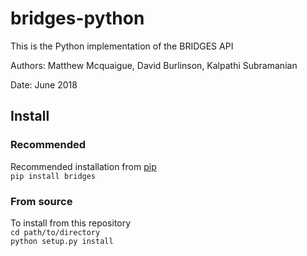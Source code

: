 # bridges-python

This is the Python implementation of the BRIDGES API

Authors: Matthew Mcquaigue, David Burlinson, Kalpathi Subramanian

Date: June 2018

## Install
### Recommended
Recommended installation from [pip](https://pypi.org/project/bridges/)  
`pip install bridges`

### From source  
To install from this repository  
`cd path/to/directory`  
`python setup.py install`

